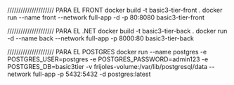 
/////////////////////
PARA EL FRONT
docker build -t basic3-tier-front .
docker run --name front --network full-app -d -p 80:8080 basic3-tier-front

/////////////////////
PARA EL .NET
docker build -t basic3-tier-back .
docker run -d --name back  --network full-app -p 8000:80 basic3-tier-back


/////////////////////
PARA EL POSTGRES 
docker run --name postgres -e POSTGRES_USER=postgres -e POSTGRES_PASSWORD=admin123 -e POSTGRES_DB=basic3tier -v frijoles-volume:/var/lib/postgresql/data --network full-app -p 5432:5432 -d postgres:latest
